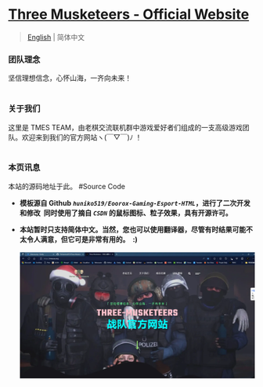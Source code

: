 # [ Three Musketeers - Official Website ](https://tmes.eu.org/)

> [English](README.md) | 简体中文 <br>

### 团队理念
  坚信理想信念，心怀山海，一齐向未来！<br><br>


### 关于我们
  这里是 TMES TEAM，由老棋交流联机群中游戏爱好者们组成的一支高级游戏团队。欢迎来到我们的官方网站ヽ(￣▽￣)ﾉ ！<br><br>


### 本页讯息
  本站的源码地址于此。  #Source Code<br>

- <b>模板源自 Github <i>`huniko519/Eoorox-Gaming-Esport-HTML`</i>，进行了二次开发和修改 &nbsp;同时使用了摘自 <i> `CSDN` </i> 的鼠标图标、粒子效果，具有开源许可。<br> <p></p>
 
-  本站暂时只支持简体中文。当然，您也可以使用翻译器，尽管有时结果可能不太令人满意，但它可是非常有用的。 &nbsp;:)</b>
  <br><br>
[![主页预览图片](img/blog/inner_b1.webp "Index")](https://tmes.eu.org/)

